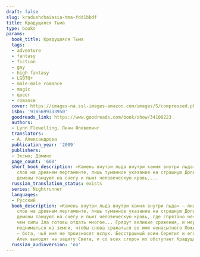 ```yaml
---
draft: false
slug: kradushchaiasia-tma-fdd1bbdf
title: Крадущаяся Тьма
type: books
params:
  book_title: Крадущаяся Тьма
  tags:
  - adventure
  - fantasy
  - fiction
  - gay
  - high fantasy
  - LGBTQ+
  - male-male romance
  - magic
  - queer
  - romance
  cover: https://images-na.ssl-images-amazon.com/images/S/compressed.photo.goodreads.com/books/1486137882i/34108223.jpg
  isbn: '9785699333950'
  goodreads_link: https://www.goodreads.com/book/show/34108223
  authors:
  - Lynn Flewelling, Линн Флевелинг
  translators:
  - А. Александрова
  publication_year: '2009'
  publishers:
  - Эксмо; Домино
  page_count: '608'
  short_book_description: «Камень внутри льда внутри камня внутри льда» — лишь несколько
    слов на древнем пергаменте, лишь туманное указание на страшную Долину Рогов, где
    демоны танцуют на снегу и пьют человеческую кровь,...
  russian_translation_status: exists
  series: Nightrunner
  languages:
  - Русский
  book_description: «Камень внутри льда внутри камня внутри льда» — лишь несколько
    слов на древнем пергаменте, лишь туманное указание на страшную Долину Рогов, где
    демоны танцуют на снегу и пьют человеческую кровь, где спрятано нечто, за обладание
    чем силы Зла готовы отдать многое... Грядут великие сражения, и мертвецы будут
    подниматься из земли, чтобы снова сражаться во имя ненасытного Пожирателя Смерти
    — бога, чьё имя не произносят вслух. Бесстрашный воин Серегил и его юный спутник
    Алек выходят на защиту Света, и со всех сторон их обступает Крадущаяся тьма...
  russian_audioversion: 'no'
---
```

